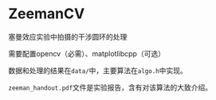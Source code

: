 # ZeemanCV
塞曼效应实验中拍摄的干涉圆环的处理

需要配置opencv（必需）、matplotlibcpp（可选）

数据和处理的结果在`data/`中，主要算法在`algo.h`中实现。

`zeeman_handout.pdf`文件是实验报告，含有对该算法的大致介绍。
